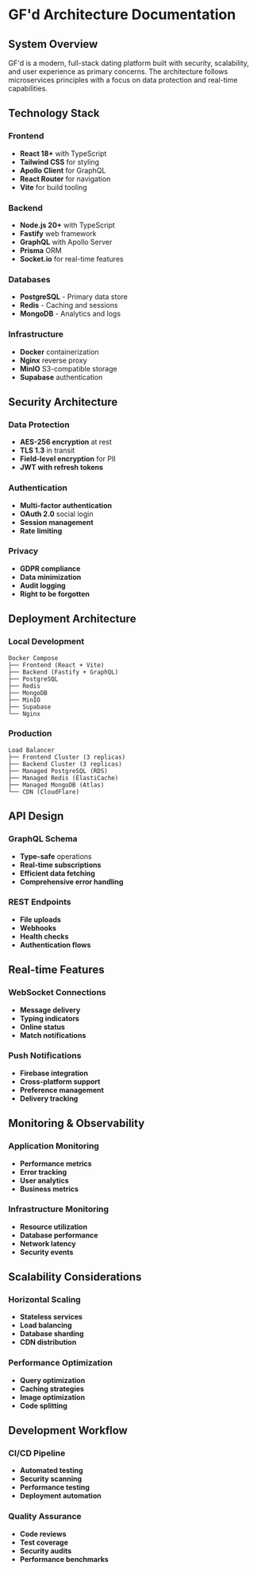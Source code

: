 # GF'd Architecture Documentation

## System Overview

GF'd is a modern, full-stack dating platform built with security, scalability, and user experience as primary concerns. The architecture follows microservices principles with a focus on data protection and real-time capabilities.

## Technology Stack

### Frontend
- **React 18+** with TypeScript
- **Tailwind CSS** for styling
- **Apollo Client** for GraphQL
- **React Router** for navigation
- **Vite** for build tooling

### Backend
- **Node.js 20+** with TypeScript
- **Fastify** web framework
- **GraphQL** with Apollo Server
- **Prisma** ORM
- **Socket.io** for real-time features

### Databases
- **PostgreSQL** - Primary data store
- **Redis** - Caching and sessions
- **MongoDB** - Analytics and logs

### Infrastructure
- **Docker** containerization
- **Nginx** reverse proxy
- **MinIO** S3-compatible storage
- **Supabase** authentication

## Security Architecture

### Data Protection
- **AES-256 encryption** at rest
- **TLS 1.3** in transit
- **Field-level encryption** for PII
- **JWT with refresh tokens**

### Authentication
- **Multi-factor authentication**
- **OAuth 2.0** social login
- **Session management**
- **Rate limiting**

### Privacy
- **GDPR compliance**
- **Data minimization**
- **Audit logging**
- **Right to be forgotten**

## Deployment Architecture

### Local Development
```
Docker Compose
├── Frontend (React + Vite)
├── Backend (Fastify + GraphQL)
├── PostgreSQL
├── Redis
├── MongoDB
├── MinIO
├── Supabase
└── Nginx
```

### Production
```
Load Balancer
├── Frontend Cluster (3 replicas)
├── Backend Cluster (3 replicas)
├── Managed PostgreSQL (RDS)
├── Managed Redis (ElastiCache)
├── Managed MongoDB (Atlas)
└── CDN (CloudFlare)
```

## API Design

### GraphQL Schema
- **Type-safe** operations
- **Real-time subscriptions**
- **Efficient data fetching**
- **Comprehensive error handling**

### REST Endpoints
- **File uploads**
- **Webhooks**
- **Health checks**
- **Authentication flows**

## Real-time Features

### WebSocket Connections
- **Message delivery**
- **Typing indicators**
- **Online status**
- **Match notifications**

### Push Notifications
- **Firebase integration**
- **Cross-platform support**
- **Preference management**
- **Delivery tracking**

## Monitoring & Observability

### Application Monitoring
- **Performance metrics**
- **Error tracking**
- **User analytics**
- **Business metrics**

### Infrastructure Monitoring
- **Resource utilization**
- **Database performance**
- **Network latency**
- **Security events**

## Scalability Considerations

### Horizontal Scaling
- **Stateless services**
- **Load balancing**
- **Database sharding**
- **CDN distribution**

### Performance Optimization
- **Query optimization**
- **Caching strategies**
- **Image optimization**
- **Code splitting**

## Development Workflow

### CI/CD Pipeline
- **Automated testing**
- **Security scanning**
- **Performance testing**
- **Deployment automation**

### Quality Assurance
- **Code reviews**
- **Test coverage**
- **Security audits**
- **Performance benchmarks**